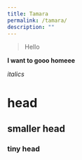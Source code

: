 ```yaml
---
title: Tamara
permalink: /tamara/
description: ""
---
```

> Hello

**I want to gooo homeee**

*italics*

# head

## smaller head
### tiny head